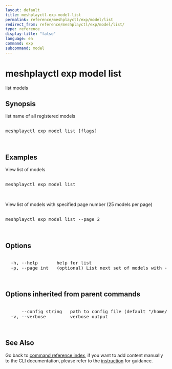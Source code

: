 ```yaml
---
layout: default
title: meshplayctl-exp-model-list
permalink: reference/meshplayctl/exp/model/list
redirect_from: reference/meshplayctl/exp/model/list/
type: reference
display-title: "false"
language: en
command: exp
subcommand: model
---
```


# meshplayctl exp model list

list models

## Synopsis

list name of all registered models
<pre class='codeblock-pre'>
<div class='codeblock'>
meshplayctl exp model list [flags]

</div>
</pre> 

## Examples

View list of models
<pre class='codeblock-pre'>
<div class='codeblock'>
meshplayctl exp model list

</div>
</pre> 

View list of models with specified page number (25 models per page)
<pre class='codeblock-pre'>
<div class='codeblock'>
meshplayctl exp model list --page 2

</div>
</pre> 

## Options

<pre class='codeblock-pre'>
<div class='codeblock'>
  -h, --help       help for list
  -p, --page int   (optional) List next set of models with --page (default = 1) (default 1)

</div>
</pre>

## Options inherited from parent commands

<pre class='codeblock-pre'>
<div class='codeblock'>
      --config string   path to config file (default "/home/runner/.meshery/config.yaml")
  -v, --verbose         verbose output

</div>
</pre>

## See Also

Go back to [command reference index](/reference/meshplayctl/), if you want to add content manually to the CLI documentation, please refer to the [instruction](/project/contributing/contributing-cli#preserving-manually-added-documentation) for guidance.
